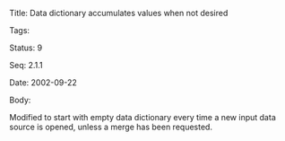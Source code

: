 Title:  Data dictionary accumulates values when not desired

Tags:   

Status: 9

Seq:    2.1.1

Date:   2002-09-22

Body:

Modified to start with empty data dictionary every time a new input data source is opened, unless a merge has been requested.
